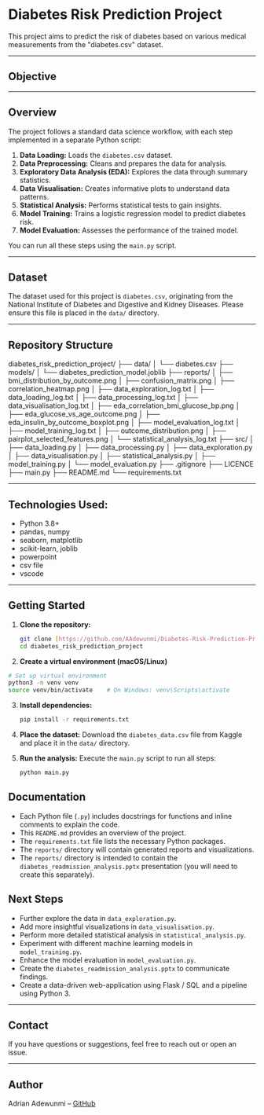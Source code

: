 # Diabetes Risk Prediction Project

This project aims to predict the risk of diabetes based on various medical measurements from the "diabetes.csv" dataset.

---

## Objective 

---

## Overview

The project follows a standard data science workflow, with each step implemented in a separate Python script:

1.  **Data Loading:** Loads the `diabetes.csv` dataset.
2.  **Data Preprocessing:** Cleans and prepares the data for analysis.
3.  **Exploratory Data Analysis (EDA):** Explores the data through summary statistics.
4.  **Data Visualisation:** Creates informative plots to understand data patterns.
5.  **Statistical Analysis:** Performs statistical tests to gain insights.
6.  **Model Training:** Trains a logistic regression model to predict diabetes risk.
7.  **Model Evaluation:** Assesses the performance of the trained model.

You can run all these steps using the `main.py` script.

---

## Dataset

The dataset used for this project is `diabetes.csv`, originating from the National Institute of Diabetes and Digestive and Kidney Diseases. Please ensure this file is placed in the `data/` directory.

---

## Repository Structure

diabetes_risk_prediction_project/
├── data/
│   └── diabetes.csv
├── models/
│   └── diabetes_prediction_model.joblib
├── reports/
│   ├── bmi_distribution_by_outcome.png
│   ├── confusion_matrix.png
│   ├── correlation_heatmap.png
│   ├── data_exploration_log.txt
│   ├── data_loading_log.txt
│   ├── data_processing_log.txt
│   ├── data_visualisation_log.txt
│   ├── eda_correlation_bmi_glucose_bp.png
│   ├── eda_glucose_vs_age_outcome.png
│   ├── eda_insulin_by_outcome_boxplot.png
│   ├── model_evaluation_log.txt
│   ├── model_training_log.txt
│   ├── outcome_distribution.png
│   ├── pairplot_selected_features.png
│   └── statistical_analysis_log.txt
├── src/
│   ├── data_loading.py
│   ├── data_processing.py
│   ├── data_exploration.py
│   ├── data_visualisation.py
│   ├── statistical_analysis.py
│   ├── model_training.py
│   └── model_evaluation.py
├── .gitignore
├── LICENCE
├── main.py
├── README.md
└── requirements.txt

---

## Technologies Used: 

- Python 3.8+
- pandas, numpy
- seaborn, matplotlib
- scikit-learn, joblib
- powerpoint
- csv file
- vscode

---

## Getting Started

1.  **Clone the repository:**
    ```bash
    git clone [https://github.com/AAdewunmi/Diabetes-Risk-Prediction-Project.git]
    cd diabetes_risk_prediction_project
    ```
2. **Create a virtual environment (macOS/Linux)**

```bash
# Set up virtual environment
python3 -m venv venv
source venv/bin/activate    # On Windows: venv\Scripts\activate
```

3.  **Install dependencies:**
    ```bash
    pip install -r requirements.txt
    ```

4.  **Place the dataset:** Download the `diabetes_data.csv` file from Kaggle and place it in the `data/` directory.

5.  **Run the analysis:** Execute the `main.py` script to run all steps:
    ```bash
    python main.py
    ```

## Documentation

-   Each Python file (`.py`) includes docstrings for functions and inline comments to explain the code.
-   This `README.md` provides an overview of the project.
-   The `requirements.txt` file lists the necessary Python packages.
-   The `reports/` directory will contain generated reports and visualizations.
-   The `reports/` directory is intended to contain the `diabetes_readmission_analysis.pptx` presentation (you will need to create this separately).

## Next Steps

-   Further explore the data in `data_exploration.py`.
-   Add more insightful visualizations in `data_visualisation.py`.
-   Perform more detailed statistical analysis in `statistical_analysis.py`.
-   Experiment with different machine learning models in `model_training.py`.
-   Enhance the model evaluation in `model_evaluation.py`.
-   Create the `diabetes_readmission_analysis.pptx` to communicate findings.
-   Create a data-driven web-application using Flask / SQL and a pipeline using Python 3. 

---

## Contact
If you have questions or suggestions, feel free to reach out or open an issue.

---

## Author

Adrian Adewunmi – [GitHub](https://github.com/AAdewunmi)
